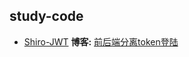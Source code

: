 ## study-code

- [Shiro-JWT](https://github.com/piiig/study-code/tree/master/shiro-jwt) 	**博客:** [前后端分离token登陆](http://120.79.93.103/2020/07/13/前后端分离token登陆/)

